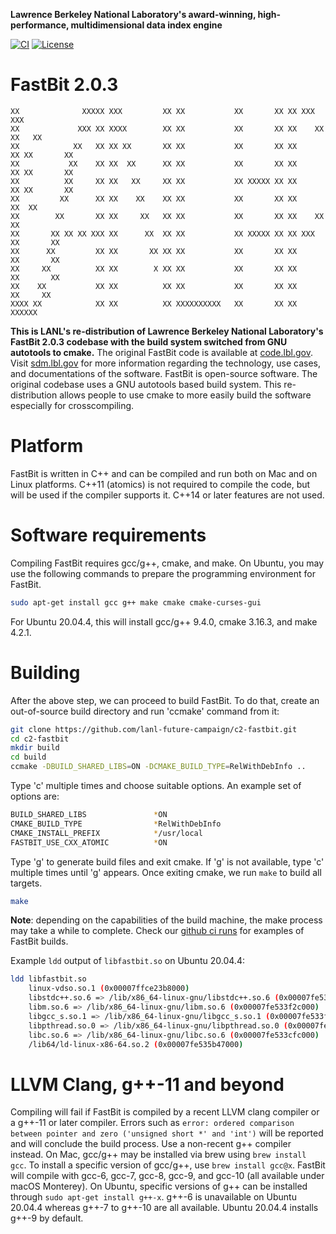 **Lawrence Berkeley National Laboratory's award-winning, high-performance, multidimensional data index engine**

[![CI](https://github.com/lanl-future-campaign/c2-fastbit/actions/workflows/ci.yml/badge.svg)](https://github.com/lanl-future-campaign/c2-fastbit/actions/workflows/ci.yml)
[![License](https://img.shields.io/badge/license-New%20BSD-blue.svg)](COPYING)

FastBit 2.0.3
================

```
XX              XXXXX XXX         XX XX           XX       XX XX XXX         XXX
XX             XXX XX XXXX        XX XX           XX       XX XX    XX     XX   XX
XX            XX   XX XX XX       XX XX           XX       XX XX      XX XX       XX
XX           XX    XX XX  XX      XX XX           XX       XX XX      XX XX       XX
XX          XX     XX XX   XX     XX XX           XX XXXXX XX XX      XX XX       XX
XX         XX      XX XX    XX    XX XX           XX       XX XX     XX  XX
XX        XX       XX XX     XX   XX XX           XX       XX XX    XX   XX
XX       XX XX XX XXX XX      XX  XX XX           XX XXXXX XX XX XXX     XX       XX
XX      XX         XX XX       XX XX XX           XX       XX XX         XX       XX
XX     XX          XX XX        X XX XX           XX       XX XX         XX       XX
XX    XX           XX XX          XX XX           XX       XX XX          XX     XX
XXXX XX            XX XX          XX XXXXXXXXXX   XX       XX XX            XXXXXX
```

**This is LANL's re-distribution of Lawrence Berkeley National Laboratory's FastBit 2.0.3 codebase with the build system switched from GNU autotools to cmake.** The original FastBit code is available at [code.lbl.gov](https://code.lbl.gov/projects/fastbit/). Visit [sdm.lbl.gov](https://sdm.lbl.gov/fastbit/) for more information regarding the technology, use cases, and documentations of the software. FastBit is open-source software. The original codebase uses a GNU autotools based build system. This re-distribution allows people to use cmake to more easily build the software especially for crosscompiling.

# Platform

FastBit is written in C++ and can be compiled and run both on Mac and on Linux platforms. C++11 (atomics) is not required to compile the code, but will be used if the compiler supports it. C++14 or later features are not used.

# Software requirements

Compiling FastBit requires gcc/g++, cmake, and make. On Ubuntu, you may use the following commands to prepare the programming environment for FastBit.

```bash
sudo apt-get install gcc g++ make cmake cmake-curses-gui
```

For Ubuntu 20.04.4, this will install gcc/g++ 9.4.0, cmake 3.16.3, and make 4.2.1.

# Building

After the above step, we can proceed to build FastBit. To do that, create an out-of-source build directory and run 'ccmake' command from it:

```bash
git clone https://github.com/lanl-future-campaign/c2-fastbit.git
cd c2-fastbit
mkdir build
cd build
ccmake -DBUILD_SHARED_LIBS=ON -DCMAKE_BUILD_TYPE=RelWithDebInfo ..
```

Type 'c' multiple times and choose suitable options. An example set of options are:

```bash
BUILD_SHARED_LIBS               *ON
CMAKE_BUILD_TYPE                *RelWithDebInfo
CMAKE_INSTALL_PREFIX            */usr/local
FASTBIT_USE_CXX_ATOMIC          *ON
```

Type 'g' to generate build files and exit cmake. If 'g' is not available, type 'c' multiple times until 'g' appears. Once exiting cmake, we run `make` to build all targets.

```bash
make
```

**Note**: depending on the capabilities of the build machine, the make process may take a while to complete. Check our [github ci runs](https://github.com/lanl-future-campaign/c2-fastbit/actions/workflows/ci.yml) for examples of FastBit builds.

Example `ldd` output of `libfastbit.so` on Ubuntu 20.04.4:

```bash
ldd libfastbit.so
	linux-vdso.so.1 (0x00007ffce23b8000)
	libstdc++.so.6 => /lib/x86_64-linux-gnu/libstdc++.so.6 (0x00007fe53407b000)
	libm.so.6 => /lib/x86_64-linux-gnu/libm.so.6 (0x00007fe533f2c000)
	libgcc_s.so.1 => /lib/x86_64-linux-gnu/libgcc_s.so.1 (0x00007fe533f11000)
	libpthread.so.0 => /lib/x86_64-linux-gnu/libpthread.so.0 (0x00007fe533eee000)
	libc.so.6 => /lib/x86_64-linux-gnu/libc.so.6 (0x00007fe533cfc000)
	/lib64/ld-linux-x86-64.so.2 (0x00007fe535b47000)
```

# LLVM Clang, g++-11 and beyond

Compiling will fail if FastBit is compiled by a recent LLVM clang compiler or a g++-11 or later compiler. Errors such as `error: ordered comparison between pointer and zero ('unsigned short *' and 'int')` will be reported and will conclude the build process. Use a non-recent g++ compiler instead. On Mac, gcc/g++ may be installed via brew using `brew install gcc`. To install a specific version of gcc/g++, use `brew install gcc@x`. FastBit will compile with gcc-6, gcc-7, gcc-8, gcc-9, and gcc-10 (all available under macOS Monterey). On Ubuntu, specific versions of g++ can be installed through `sudo apt-get install g++-x`. g++-6 is unavailable on Ubuntu 20.04.4 whereas g++-7 to g++-10 are all available. Ubuntu 20.04.4 installs g++-9 by default.
